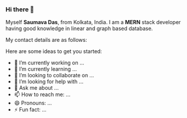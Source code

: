 
### Hi there 👋
Myself **Saumava Das**, from Kolkata, India. I am a **MERN** stack developer having good knowledge in linear and graph based database. 


My contact details are as follows:

Here are some ideas to get you started:
- 🔭 I’m currently working on ...
- 🌱 I’m currently learning ...
- 👯 I’m looking to collaborate on ...
- 🤔 I’m looking for help with ...
- 💬 Ask me about ...
- 📫 How to reach me: ...
- 😄 Pronouns: ...
- ⚡ Fun fact: ...
